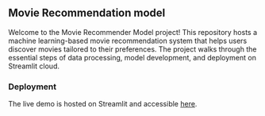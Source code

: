 ## Movie Recommendation model 

Welcome to the Movie Recommender Model project! This repository hosts a machine learning-based movie recommendation system that helps users discover movies tailored to their preferences. The project walks through the essential steps of data processing, model development, and deployment on Streamlit cloud.

### Deployment

The live demo is hosted on Streamlit and accessible [here](https://movie-recommendation-for-you.streamlit.app/).
